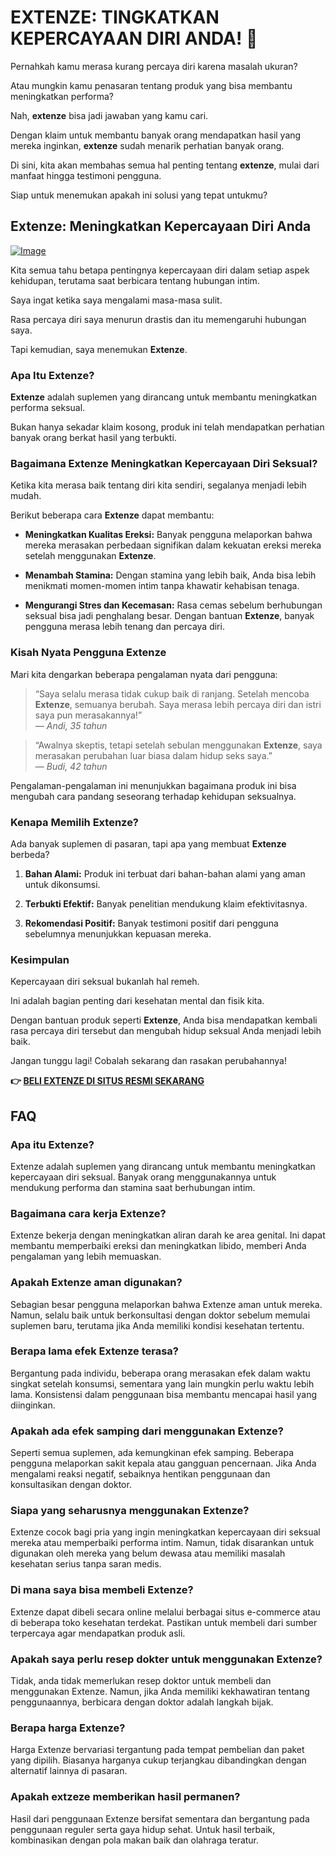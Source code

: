 # EXTENZE: TINGKATKAN KEPERCAYAAN DIRI ANDA! 💪

Pernahkah kamu merasa kurang percaya diri karena masalah ukuran? 

Atau mungkin kamu penasaran tentang produk yang bisa membantu meningkatkan performa? 

Nah, **extenze** bisa jadi jawaban yang kamu cari. 

Dengan klaim untuk membantu banyak orang mendapatkan hasil yang mereka inginkan, **extenze** sudah menarik perhatian banyak orang. 

Di sini, kita akan membahas semua hal penting tentang **extenze**, mulai dari manfaat hingga testimoni pengguna. 

Siap untuk menemukan apakah ini solusi yang tepat untukmu?

## Extenze: Meningkatkan Kepercayaan Diri Anda

[![Image](https://www2.sellhealth.com/53/extenze_box_lg.jpg)](https://gchaffi.com/F8d4wYWp)

Kita semua tahu betapa pentingnya kepercayaan diri dalam setiap aspek kehidupan, terutama saat berbicara tentang hubungan intim. 

Saya ingat ketika saya mengalami masa-masa sulit. 

Rasa percaya diri saya menurun drastis dan itu memengaruhi hubungan saya. 

Tapi kemudian, saya menemukan **Extenze**.

### Apa Itu Extenze?

**Extenze** adalah suplemen yang dirancang untuk membantu meningkatkan performa seksual. 

Bukan hanya sekadar klaim kosong, produk ini telah mendapatkan perhatian banyak orang berkat hasil yang terbukti.

### Bagaimana Extenze Meningkatkan Kepercayaan Diri Seksual?

Ketika kita merasa baik tentang diri kita sendiri, segalanya menjadi lebih mudah. 

Berikut beberapa cara **Extenze** dapat membantu:

- **Meningkatkan Kualitas Ereksi:** 
  Banyak pengguna melaporkan bahwa mereka merasakan perbedaan signifikan dalam kekuatan ereksi mereka setelah menggunakan **Extenze**.
  
- **Menambah Stamina:** 
  Dengan stamina yang lebih baik, Anda bisa lebih menikmati momen-momen intim tanpa khawatir kehabisan tenaga.
  
- **Mengurangi Stres dan Kecemasan:** 
  Rasa cemas sebelum berhubungan seksual bisa jadi penghalang besar. 
  Dengan bantuan **Extenze**, banyak pengguna merasa lebih tenang dan percaya diri.

### Kisah Nyata Pengguna Extenze

Mari kita dengarkan beberapa pengalaman nyata dari pengguna:

> “Saya selalu merasa tidak cukup baik di ranjang. Setelah mencoba **Extenze**, semuanya berubah. Saya merasa lebih percaya diri dan istri saya pun merasakannya!”  
> — *Andi, 35 tahun*

> “Awalnya skeptis, tetapi setelah sebulan menggunakan **Extenze**, saya merasakan perubahan luar biasa dalam hidup seks saya.”  
> — *Budi, 42 tahun*

Pengalaman-pengalaman ini menunjukkan bagaimana produk ini bisa mengubah cara pandang seseorang terhadap kehidupan seksualnya.

### Kenapa Memilih Extenze?

Ada banyak suplemen di pasaran, tapi apa yang membuat **Extenze** berbeda?

1. **Bahan Alami:** 
   Produk ini terbuat dari bahan-bahan alami yang aman untuk dikonsumsi.
   
2. **Terbukti Efektif:** 
   Banyak penelitian mendukung klaim efektivitasnya.
   
3. **Rekomendasi Positif:** 
   Banyak testimoni positif dari pengguna sebelumnya menunjukkan kepuasan mereka.

### Kesimpulan

Kepercayaan diri seksual bukanlah hal remeh. 

Ini adalah bagian penting dari kesehatan mental dan fisik kita.

Dengan bantuan produk seperti **Extenze**, Anda bisa mendapatkan kembali rasa percaya diri tersebut dan mengubah hidup seksual Anda menjadi lebih baik.

Jangan tunggu lagi! Cobalah sekarang dan rasakan perubahannya!



**👉 [BELI EXTENZE DI SITUS RESMI SEKARANG](https://gchaffi.com/F8d4wYWp)**

## FAQ

### Apa itu Extenze?
Extenze adalah suplemen yang dirancang untuk membantu meningkatkan kepercayaan diri seksual. Banyak orang menggunakannya untuk mendukung performa dan stamina saat berhubungan intim.

### Bagaimana cara kerja Extenze?
Extenze bekerja dengan meningkatkan aliran darah ke area genital. Ini dapat membantu memperbaiki ereksi dan meningkatkan libido, memberi Anda pengalaman yang lebih memuaskan.

### Apakah Extenze aman digunakan?
Sebagian besar pengguna melaporkan bahwa Extenze aman untuk mereka. Namun, selalu baik untuk berkonsultasi dengan doktor sebelum memulai suplemen baru, terutama jika Anda memiliki kondisi kesehatan tertentu.

### Berapa lama efek Extenze terasa?
Bergantung pada individu, beberapa orang merasakan efek dalam waktu singkat setelah konsumsi, sementara yang lain mungkin perlu waktu lebih lama. Konsistensi dalam penggunaan bisa membantu mencapai hasil yang diinginkan.

### Apakah ada efek samping dari menggunakan Extenze?
Seperti semua suplemen, ada kemungkinan efek samping. Beberapa pengguna melaporkan sakit kepala atau gangguan pencernaan. Jika Anda mengalami reaksi negatif, sebaiknya hentikan penggunaan dan konsultasikan dengan doktor.

### Siapa yang seharusnya menggunakan Extenze?
Extenze cocok bagi pria yang ingin meningkatkan kepercayaan diri seksual mereka atau memperbaiki performa intim. Namun, tidak disarankan untuk digunakan oleh mereka yang belum dewasa atau memiliki masalah kesehatan serius tanpa saran medis.

### Di mana saya bisa membeli Extenze?
Extenze dapat dibeli secara online melalui berbagai situs e-commerce atau di beberapa toko kesehatan terdekat. Pastikan untuk membeli dari sumber terpercaya agar mendapatkan produk asli.

### Apakah saya perlu resep dokter untuk menggunakan Extenze?
Tidak, anda tidak memerlukan resep doktor untuk membeli dan menggunakan Extenze. Namun, jika Anda memiliki kekhawatiran tentang penggunaannya, berbicara dengan doktor adalah langkah bijak.

### Berapa harga Extenze?
Harga Extenze bervariasi tergantung pada tempat pembelian dan paket yang dipilih. Biasanya harganya cukup terjangkau dibandingkan dengan alternatif lainnya di pasaran.

### Apakah extzeze memberikan hasil permanen?
Hasil dari penggunaan Extenze bersifat sementara dan bergantung pada penggunaan reguler serta gaya hidup sehat. Untuk hasil terbaik, kombinasikan dengan pola makan baik dan olahraga teratur.